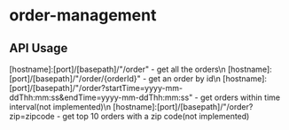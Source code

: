 # order-management

## API Usage

[hostname]:[port]/[basepath]/"/order" - get all the orders\n
[hostname]:[port]/[basepath]/"/order/{orderId}" - get an order by id\n
[hostname]:[port]/[basepath]/"/order?startTime=yyyy-mm-ddThh:mm:ss&endTime=yyyy-mm-ddThh:mm:ss" - get orders within time interval(not implemented)\n
[hostname]:[port]/[basepath]/"/order?zip=zipcode - get top 10 orders with a zip code(not implemented)

